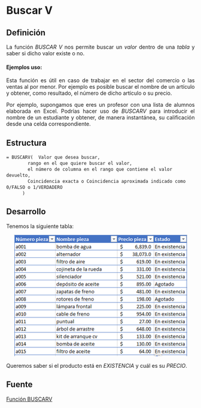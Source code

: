 Buscar V
========
## Definición

<p align="justify">
La función <i>BUSCAR V</i> nos permite buscar un <i>valor</i> dentro de una <i>tabla</i> y saber si dicho valor existe o no.
</p>

#### Ejemplos uso:

<p align="justify">
Esta función es útil en caso de trabajar en el sector del comercio o las ventas al por menor. Por ejemplo es posible buscar el nombre de un artículo y obtener, como resultado, el número de dicho artículo o su precio.
</p>

<p align="justify">
Por ejemplo, supongamos que eres un profesor con una lista de alumnos elaborada en Excel. Podrías hacer uso de <i>BUSCARV</i> para introducir el nombre de un estudiante y obtener, de manera instantánea, su calificación desde una celda correspondiente.
</p>

## Estructura

```
= BUSCARV(	Valor que desea buscar, 
		rango en el que quiere buscar el valor, 
		el número de columna en el rango que contiene el valor devuelto, 
		Coincidencia exacta o Coincidencia aproximada indicado como 0/FALSO o 1/VERDADERO
	  )
```

## Desarrollo

Tenemos la siguiente tabla:

<p align="center">
	<img src="https://github.com/ginppian/Excel-BuscarV/blob/master/imgs/img2.png" width="465" height="324">
</p>

Queremos saber si el producto está en <i>EXISTENCIA</i> y cuál es su <i>PRECIO</i>.


## Fuente

<p>
<a href="https://support.office.com/es-es/article/Funci%C3%B3n-BUSCARV-0bbc8083-26fe-4963-8ab8-93a18ad188a1">Función BUSCARV</a>
</p>